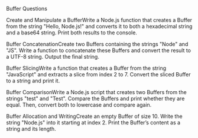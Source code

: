 Buffer Questions

Create and Manipulate a BufferWrite a Node.js function that creates a Buffer from the string "Hello, Node.js!" and converts it to both a hexadecimal string and a base64 string. Print both results to the console.

Buffer ConcatenationCreate two Buffers containing the strings "Node" and "JS". Write a function to concatenate these Buffers and convert the result to a UTF-8 string. Output the final string.

Buffer SlicingWrite a function that creates a Buffer from the string "JavaScript" and extracts a slice from index 2 to 7. Convert the sliced Buffer to a string and print it.

Buffer ComparisonWrite a Node.js script that creates two Buffers from the strings "test" and "Test". Compare the Buffers and print whether they are equal. Then, convert both to lowercase and compare again.

Buffer Allocation and WritingCreate an empty Buffer of size 10. Write the string "Node.js" into it starting at index 2. Print the Buffer’s content as a string and its length.

